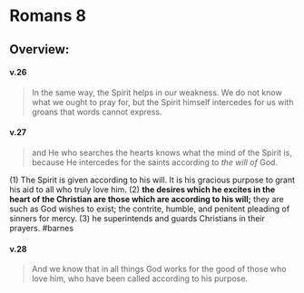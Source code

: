 # Romans 8

## Overview:


#### v.26
>In the same way, the Spirit helps in our weakness. We do not know what we ought to pray for, but the Spirit himself intercedes for us with groans that words cannot express.

#### v.27
>and He who searches the hearts knows what the mind of the Spirit is, because He intercedes for the saints according to _the will of_ God.

(1) The Spirit is given according to his will. It is his gracious purpose to grant his aid to all who truly love him.
(2) **the desires which he excites in the heart of the Christian are those which are according to his will;** they are such as God wishes to exist; the contrite, humble, and penitent pleading of sinners for mercy.
(3) he superintends and guards Christians in their prayers.
#barnes 

#### v.28
>And we know that in all things God works for the good of those who love him, who have been called according to his purpose.


